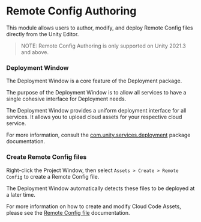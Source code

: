# Remote Config Authoring
This module allows users to author, modify, and deploy Remote Config files directly from the Unity Editor.

> NOTE: Remote Config Authoring is only supported on Unity 2021.3 and above.

### Deployment Window
The Deployment Window is a core feature of the Deployment package.

The purpose of the Deployment Window is to allow all services
to have a single cohesive interface for Deployment needs.

The Deployment Window provides a uniform deployment interface for all services.
It allows you to upload cloud assets for your respective cloud service.

For more information, consult the [com.unity.services.deployment](https://docs.unity3d.com/Packages/com.unity.services.deployment@latest) package documentation.

### Create Remote Config files
Right-click the Project Window, then select `Assets > Create > Remote Config` to create a Remote Config file.

The Deployment Window automatically detects these files to be deployed at a later time.

For more information on how to create and modify Cloud Code Assets,
please see the [Remote Config file](./remote_config_files.md) documentation.

